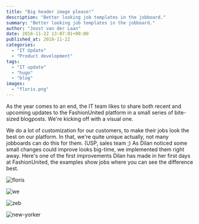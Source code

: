 ```yaml
---
title: "Big header image please!"
description: "Better looking job templates in the jobboard."
summary: "Better looking job templates in the jobboard."
author: "Joost van der Laan"
date: 2018-11-22 13:07:01+00:00
published_at: 2018-11-22
categories:
  - "IT Update"
  - "Product development"
tags:
  - "IT update"
  - "hugo"
  - "blog"
images:
  - "floris.png"
---
```


As the year comes to an end, the IT team likes to share both recent and upcoming
updates to the FashionUnited platform in a small series of bite-sized blogposts.
We're kicking off with a visual one.

We do a lot of customization for our customers, to make their jobs look the best
on our platform. In that, we're quite unique actually, not many jobboards can do
this for them. (USP, sales team ;) As Dilan noticed some small changes could
improve looks big-time, we implemented them right away. Here's one of the first
improvements Dilan has made in her first days at FashionUnited, the examples
show jobs where you can see the difference best.

<!-- _**Click the links to see an actual job**_

[Floris van Bommel](https://fashionunited.nl/modevacatures/assistent-storemanager-32-38-uur-batavia-stad-lelystad-1082715)
![Floris van Bommel Job][floris]

[We Fashion](https://fashionunited.nl/modevacatures/assistent-store-manager-utrecht-boven-vredenburgpassage-10-1074407)
![WE Fashion Job][we]

[ZEB](https://fashionunited.be/fashion-jobs/business-analyst-merchtem-1088832)
![Zeb][zeb]

[New Yorker](https://fashionunited.nl/modevacatures/parttime-winkelmedewerker-25-30-uur-apeldoorn-1089662)
![New Yorker][new-yorker] -->

![floris](https://imagedelivery.net/7czaBv4WuiSsJFxi583jUw/26094ea1-e395-4442-c929-5c75438e4e00/public "Floris van Bommel Job, CC courtesy of Joost van der Laan")

![we](https://imagedelivery.net/7czaBv4WuiSsJFxi583jUw/d925ffd5-ff23-42f3-5895-962c4d190100/public "We fashion Job, CC courtesy of Joost van der Laan")

![zeb](https://imagedelivery.net/7czaBv4WuiSsJFxi583jUw/89833107-a5cb-45cc-40b3-d4e775fe1e00/public "Zeb Job, CC courtesy of Joost van der Laan")

![new-yorker](https://imagedelivery.net/7czaBv4WuiSsJFxi583jUw/0fbb588a-417c-4193-5f69-2c2417e69900/public "New Yorker Job, CC courtesy of Joost van der Laan")
